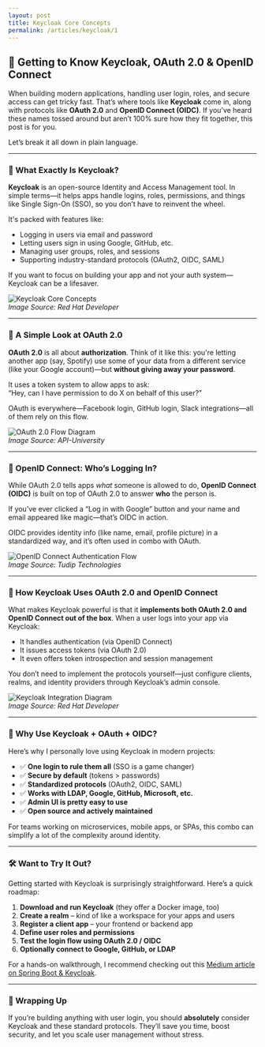 ```yaml
---
layout: post
title: Keycloak Core Concepts
permalink: /articles/keycloak/1
---
```


## 🔐 Getting to Know Keycloak, OAuth 2.0 & OpenID Connect

When building modern applications, handling user login, roles, and secure access can get tricky fast. That’s where tools like **Keycloak** come in, along with protocols like **OAuth 2.0** and **OpenID Connect (OIDC)**. If you’ve heard these names tossed around but aren’t 100% sure how they fit together, this post is for you.

Let’s break it all down in plain language.

---

### 🧭 What Exactly Is Keycloak?

**Keycloak** is an open-source Identity and Access Management tool. In simple terms—it helps apps handle logins, roles, permissions, and things like Single Sign-On (SSO), so you don’t have to reinvent the wheel.

It's packed with features like:
- Logging in users via email and password
- Letting users sign in using Google, GitHub, etc.
- Managing user groups, roles, and sessions
- Supporting industry-standard protocols (OAuth2, OIDC, SAML)

If you want to focus on building your app and not your auth system—Keycloak can be a lifesaver.

![Keycloak Core Concepts](https://tse2.mm.bing.net/th?id=OIP.36SPmcAcoP_EHE1HyfwxwwHaEP&pid=Api)  
*Image Source: Red Hat Developer*

---

### 🔑 A Simple Look at OAuth 2.0

**OAuth 2.0** is all about **authorization**. Think of it like this: you're letting another app (say, Spotify) use some of your data from a different service (like your Google account)—but **without giving away your password**.

It uses a token system to allow apps to ask:  
“Hey, can I have permission to do X on behalf of this user?”

OAuth is everywhere—Facebook login, GitHub login, Slack integrations—all of them rely on this flow.

![OAuth 2.0 Flow Diagram](https://tse3.mm.bing.net/th?id=OIP.mbwIGltJvqwMvfH3NCcBvQHaFj&pid=Api)  
*Image Source: API-University*

---

### 👤 OpenID Connect: Who’s Logging In?

While OAuth 2.0 tells apps *what* someone is allowed to do, **OpenID Connect (OIDC)** is built on top of OAuth 2.0 to answer **who** the person is.

If you’ve ever clicked a “Log in with Google” button and your name and email appeared like magic—that’s OIDC in action.

OIDC provides identity info (like name, email, profile picture) in a standardized way, and it’s often used in combo with OAuth.

![OpenID Connect Authentication Flow](https://tse4.mm.bing.net/th?id=OIP.f7DsmTLKLZPxPRdMZkW5zgHaEN&pid=Api)  
*Image Source: Tudip Technologies*

---

### 🔄 How Keycloak Uses OAuth 2.0 and OpenID Connect

What makes Keycloak powerful is that it **implements both OAuth 2.0 and OpenID Connect out of the box**. When a user logs into your app via Keycloak:

- It handles authentication (via OpenID Connect)
- It issues access tokens (via OAuth 2.0)
- It even offers token introspection and session management

You don’t need to implement the protocols yourself—just configure clients, realms, and identity providers through Keycloak’s admin console.

![Keycloak Integration Diagram](https://tse4.mm.bing.net/th?id=OIP.ll9-qOfH0TRwr-SRQR0RHgHaF3&pid=Api)  
*Image Source: Red Hat Developer*

---

### 🚀 Why Use Keycloak + OAuth + OIDC?

Here’s why I personally love using Keycloak in modern projects:

- ✅ **One login to rule them all** (SSO is a game changer)
- ✅ **Secure by default** (tokens > passwords)
- ✅ **Standardized protocols** (OAuth2, OIDC, SAML)
- ✅ **Works with LDAP, Google, GitHub, Microsoft, etc.**
- ✅ **Admin UI is pretty easy to use**
- ✅ **Open source and actively maintained**

For teams working on microservices, mobile apps, or SPAs, this combo can simplify a lot of the complexity around identity.

---

### 🛠️ Want to Try It Out?

Getting started with Keycloak is surprisingly straightforward. Here’s a quick roadmap:

1. **Download and run Keycloak** (they offer a Docker image, too)
2. **Create a realm** – kind of like a workspace for your apps and users
3. **Register a client app** – your frontend or backend app
4. **Define user roles and permissions**
5. **Test the login flow using OAuth 2.0 / OIDC**
6. **Optionally connect to Google, GitHub, or LDAP**

For a hands-on walkthrough, I recommend checking out this [Medium article on Spring Boot & Keycloak](https://medium.com/@nsalexamy/keycloak-and-spring-boot-oauth-2-0-and-openid-connect-oidc-authentication-304e7b511d02).

---

### 🎯 Wrapping Up

If you’re building anything with user login, you should **absolutely** consider Keycloak and these standard protocols. They’ll save you time, boost security, and let you scale user management without stress.